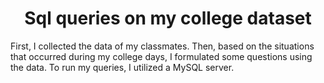 <h1 align = 'center' id = 'title' >Sql queries on my college dataset </h1>
<p title='Info' id='description'> First, I collected the data of my classmates. Then, based on the situations that occurred during my college days, I formulated some questions using the data. To run my queries, I utilized a MySQL server. </p> 
